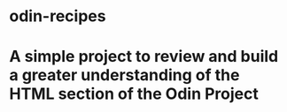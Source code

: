 # odin-recipes
# A simple project to review and build a greater understanding of the HTML section of the Odin Project
